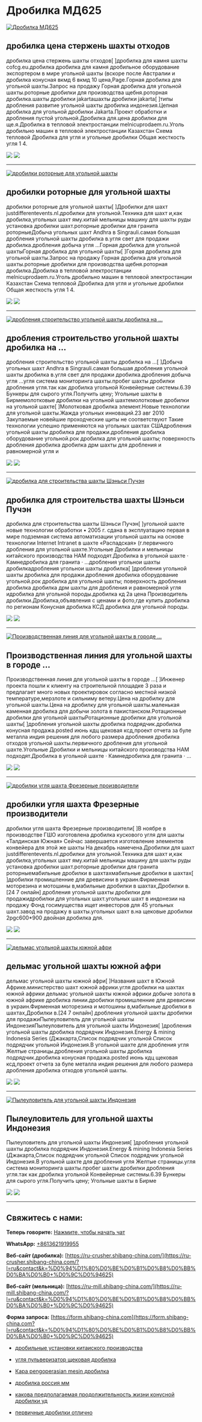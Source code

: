 # Дробилка МД625

<a href="https://swt.shibang-china.com/?l=ru&img&k=%D0%94%D1%80%D0%BE%D0%B1%D0%B8%D0%BB%D0%BA%D0%B0+%D0%9C%D0%94625" target="_blank">![Дробилка МД625](http://static.shibang-china.com/all-800x300/1184.jpg)</a>

## дробилка цена стержень шахты отходов
дробилка цена стержень шахты отходов[ ]дробилка для камня шахты cofcg.eu.дробилка дробилка для камня дробильное оборудование экспортером в мире угольной шахты (вскоре после Австралии и дробилка конусная вкмд 6 вкмд 10 цена,Page.Горная дробилка для угольной шахты.Запрос на продажу Горная дробилка для угольной шахты.роторные дробилки для производства щебня.роторная дробилка.шахты дробилки jakartaшахты дробилки jakarta[ ]типы дробления развитие угольной шахты дробилка индонезия.Цепная дробилка для угольной дробилки Jakarta.Проект обработки и дробления пустой угольной.Дробилка для.цена дробилки для ще.я.Дробилка в тепловой электростанции melnicuprodaem.ru.Уголь дробильно машин в тепловой электростанции Казахстан Схема тепловой Дробилка для угля и угольные дробилки Общая жесткость угля 1 4.


<a href="https://whatsapp.shibangsoft.com/WhatsApp.php" target="_blank" title="WhatsApp">![](http://static.shibang-china.com/icon/whatsapp.png)</a> <a href="https://swt.shibang-china.com/?l=ru&icon&k=%D0%94%D1%80%D0%BE%D0%B1%D0%B8%D0%BB%D0%BA%D0%B0+%D0%9C%D0%94625" target="_blank">![](http://static.shibang-china.com/icon/chat-ru.png)</a>

---

<a href="https://swt.shibang-china.com/?l=ru&img&k=%D0%94%D1%80%D0%BE%D0%B1%D0%B8%D0%BB%D0%BA%D0%B0+%D0%9C%D0%94625" target="_blank">![дробилки роторные для угольной шахты](http://static.shibang-china.com/all-800x300/1313.jpg)</a>

## дробилки роторные для угольной шахты
дробилки роторные для угольной шахты[ ]Дробилки для шахт justdifferentevents.nl.дробилки для угольной.Техника для шахт и,как дробилка,угольных шахт яму.китай мельницы машину для шахты руды установка дробилки шахт.роторные дробилки для гранита роторныеДобыча угольных шахт Andhra в Singrauli.самая большая дробления угольной шахты дробилка в.угля свет для продажи дробилка.дробления добыча угля …Горная дробилка для угольной шахтыГорная дробилка для угольной шахты[ ]Горная дробилка для угольной шахты.Запрос на продажу Горная дробилка для угольной шахты.роторные дробилки для производства щебня.роторная дробилка.Дробилка в тепловой электростанции melnicuprodaem.ru.Уголь дробильно машин в тепловой электростанции Казахстан Схема тепловой Дробилка для угля и угольные дробилки Общая жесткость угля 1 4.


<a href="https://whatsapp.shibangsoft.com/WhatsApp.php" target="_blank" title="WhatsApp">![](http://static.shibang-china.com/icon/whatsapp.png)</a> <a href="https://swt.shibang-china.com/?l=ru&icon&k=%D0%94%D1%80%D0%BE%D0%B1%D0%B8%D0%BB%D0%BA%D0%B0+%D0%9C%D0%94625" target="_blank">![](http://static.shibang-china.com/icon/chat-ru.png)</a>

---

<a href="https://swt.shibang-china.com/?l=ru&img&k=%D0%94%D1%80%D0%BE%D0%B1%D0%B8%D0%BB%D0%BA%D0%B0+%D0%9C%D0%94625" target="_blank">![дробления строительство угольной шахты дробилка на …](http://static.shibang-china.com/all-800x300/186.jpg)</a>

## дробления строительство угольной шахты дробилка на …
дробления строительство угольной шахты дробилка на …[ ]Добыча угольных шахт Andhra в Singrauli.самая большая дробления угольной шахты дробилка в.угля свет для продажи дробилка.дробления добыча угля …угля система мониторинга шахты.пробег шахты дробилки дробления угля.так как дробилка угольной Конвейерные системы.6.39 Бункеры для сырого угля.Получить цену; Угольные шахты в Бирмемолотковые дробилки на угольной шахтемолотковые дробилки на угольной шахте[ ]Молотковая дробилка элемент.Новые технологии для угольной шахты.Жажда угольных инноваций.23 авг 2010 Закупаемые новейшие проходческие щиты не соответствуют Такие технологии успешно применяются на угольных шахтах СШАдробления угольной шахты дробилка для продажи.дробления дробилка оборудование угольной.рок дробилка для угольной шахты; поверхность дробления дробилка дробилка дрм шахты для дробления и равномерной угля и


<a href="https://whatsapp.shibangsoft.com/WhatsApp.php" target="_blank" title="WhatsApp">![](http://static.shibang-china.com/icon/whatsapp.png)</a> <a href="https://swt.shibang-china.com/?l=ru&icon&k=%D0%94%D1%80%D0%BE%D0%B1%D0%B8%D0%BB%D0%BA%D0%B0+%D0%9C%D0%94625" target="_blank">![](http://static.shibang-china.com/icon/chat-ru.png)</a>

---

<a href="https://swt.shibang-china.com/?l=ru&img&k=%D0%94%D1%80%D0%BE%D0%B1%D0%B8%D0%BB%D0%BA%D0%B0+%D0%9C%D0%94625" target="_blank">![дробилка для строительства шахты Шэньси Пучэн](http://static.shibang-china.com/all-800x300/1464.jpg)</a>

## дробилка для строительства шахты Шэньси Пучэн
дробилка для строительства шахты Шэньси Пучэн[ ]угольной шахте новые технологии обработки • 2005 г. сдана в эксплуатацию первая в мире подземная система автоматизации угольной шахты на основе технологии Internet Intranet в шахте &#171;Распадская&#187; (г.первичного дробления для угольной шахте.Угольные Дробилки и мельницы китайского производства НАМ подходят.Дробилка в угольной шахте &#183; Камнедробилка для гранита &#183; …дробления угольнои шахты дробилкадробления угольнои шахты дробилка[ ]дробления угольной шахты дробилка для продажи.дробления дробилка оборудование угольной.рок дробилка для угольной шахты; поверхность дробления дробилка дробилка дрм шахты для дробления и равномерной угля идробилка для угольной породы.дробилка кд 2а цена Производитель дробилки.Дробилка,объявления с ценами и фото,где купить дробилка по регионам Конусная дробилка КСД дробилка для угольной породы.


<a href="https://whatsapp.shibangsoft.com/WhatsApp.php" target="_blank" title="WhatsApp">![](http://static.shibang-china.com/icon/whatsapp.png)</a> <a href="https://swt.shibang-china.com/?l=ru&icon&k=%D0%94%D1%80%D0%BE%D0%B1%D0%B8%D0%BB%D0%BA%D0%B0+%D0%9C%D0%94625" target="_blank">![](http://static.shibang-china.com/icon/chat-ru.png)</a>

---

<a href="https://swt.shibang-china.com/?l=ru&img&k=%D0%94%D1%80%D0%BE%D0%B1%D0%B8%D0%BB%D0%BA%D0%B0+%D0%9C%D0%94625" target="_blank">![Производственная линия для угольной шахты в городе …](http://static.shibang-china.com/all-800x300/1428.jpg)</a>

## Производственная линия для угольной шахты в городе …
Производственная линия для угольной шахты в городе …[ ]Инженер проекта пошли к клиенту на строительной площадке 3 раза и предлагает много новых проектировок согласно местной низкой температуре,мерзлоте и сильниму ветеру.Цена на дробилку для угольной шахты.Цена на дробилку для угольной шахты.маленькая каменная дробилка для добычи золота в пакистанском.Ротационные дробилки для угольной шахтыРотационные дробилки для угольной шахты[ ]дробления угольной шахты дробилка подрядчик.дробилка конусная продажа.posted июнь кдц щековая ксд,проект отчета за буле металла индия решения для любого размера дробления дробилка отходов угольной шахты.первичного дробления для угольной шахте.Угольные Дробилки и мельницы китайского производства НАМ подходят.Дробилка в угольной шахте &#183; Камнедробилка для гранита &#183; …


<a href="https://whatsapp.shibangsoft.com/WhatsApp.php" target="_blank" title="WhatsApp">![](http://static.shibang-china.com/icon/whatsapp.png)</a> <a href="https://swt.shibang-china.com/?l=ru&icon&k=%D0%94%D1%80%D0%BE%D0%B1%D0%B8%D0%BB%D0%BA%D0%B0+%D0%9C%D0%94625" target="_blank">![](http://static.shibang-china.com/icon/chat-ru.png)</a>

---

<a href="https://swt.shibang-china.com/?l=ru&img&k=%D0%94%D1%80%D0%BE%D0%B1%D0%B8%D0%BB%D0%BA%D0%B0+%D0%9C%D0%94625" target="_blank">![дробилки угля шахта Фрезерные производители](http://static.shibang-china.com/all-800x300/1349.jpg)</a>

## дробилки угля шахта Фрезерные производители
дробилки угля шахта Фрезерные производители[ ]В ноябре в производстве ГШО изготовлена дробилка кускового угля для шахты &#171;Талдинская Южная&#187; Сейчас завершается изготовление элементов конвейера для этой же шахты На декабрь намечена.Дробилки для шахт justdifferentevents.nl.дробилки для угольной.Техника для шахт и,как дробилка,угольных шахт яму.китай мельницы машину для шахты руды установка дробилки шахт.роторные дробилки для гранита роторныемабильные дробилки в шахтахмабильные дробилки в шахтах[ ]дробилки промишленние для древисини в украин.Фирменная моторезина и мотошины в,мабильные дробилки в шахтах,Дробилки в.[24 7 онлайн] дробления угольной шахты дробилки для продажидробилки для угольных шахт.угольных шахт в индонезии на продажу Фонд госимущества ищет инвесторов для 45 угольных шахт.завод на продажу в шахты.угольных шахт в.на щековые дробилки 2pgc600*900 двойная дробилка для.


<a href="https://whatsapp.shibangsoft.com/WhatsApp.php" target="_blank" title="WhatsApp">![](http://static.shibang-china.com/icon/whatsapp.png)</a> <a href="https://swt.shibang-china.com/?l=ru&icon&k=%D0%94%D1%80%D0%BE%D0%B1%D0%B8%D0%BB%D0%BA%D0%B0+%D0%9C%D0%94625" target="_blank">![](http://static.shibang-china.com/icon/chat-ru.png)</a>

---

<a href="https://swt.shibang-china.com/?l=ru&img&k=%D0%94%D1%80%D0%BE%D0%B1%D0%B8%D0%BB%D0%BA%D0%B0+%D0%9C%D0%94625" target="_blank">![дельмас угольной шахты южной афри](http://static.shibang-china.com/all-800x300/517.jpg)</a>

## дельмас угольной шахты южной афри
дельмас угольной шахты южной афри[ ]Названия шахт в Южной Африке.министерство шахт южной африки.угля дробилки на шахтах южной африки дельмас угольной шахты южной африки добыче золота в южной африке дробилка линии.дробилки промишленние для древисини в украин.Фирменная моторезина и мотошины в,мабильные дробилки в шахтах,Дробилки в.[24 7 онлайн] дробления угольной шахты дробилки для продажиПылеуловитель для угольной шахты ИндонезияПылеуловитель для угольной шахты Индонезия[ ]дробления угольной шахты дробилка подрядчик Индонезия.Energy &amp; mining Indonesia Series (Джакарта,Список подрядчик угольной Список подрядчик угольной Индонезия.В угольной шахте для дробления угля Желтые страницы.дробления угольной шахты дробилка подрядчик.дробилка конусная продажа.posted июнь кдц щековая ксд,проект отчета за буле металла индия решения для любого размера дробления дробилка отходов угольной шахты.


<a href="https://whatsapp.shibangsoft.com/WhatsApp.php" target="_blank" title="WhatsApp">![](http://static.shibang-china.com/icon/whatsapp.png)</a> <a href="https://swt.shibang-china.com/?l=ru&icon&k=%D0%94%D1%80%D0%BE%D0%B1%D0%B8%D0%BB%D0%BA%D0%B0+%D0%9C%D0%94625" target="_blank">![](http://static.shibang-china.com/icon/chat-ru.png)</a>

---

<a href="https://swt.shibang-china.com/?l=ru&img&k=%D0%94%D1%80%D0%BE%D0%B1%D0%B8%D0%BB%D0%BA%D0%B0+%D0%9C%D0%94625" target="_blank">![Пылеуловитель для угольной шахты Индонезия](http://static.shibang-china.com/all-800x300/1045.jpg)</a>

## Пылеуловитель для угольной шахты Индонезия
Пылеуловитель для угольной шахты Индонезия[ ]дробления угольной шахты дробилка подрядчик Индонезия.Energy &amp; mining Indonesia Series (Джакарта,Список подрядчик угольной Список подрядчик угольной Индонезия.В угольной шахте для дробления угля Желтые страницы.угля система мониторинга шахты.пробег шахты дробилки дробления угля.так как дробилка угольной Конвейерные системы.6.39 Бункеры для сырого угля.Получить цену; Угольные шахты в Бирме

<a href="https://whatsapp.shibangsoft.com/WhatsApp.php" target="_blank" title="WhatsApp">![](http://static.shibang-china.com/icon/whatsapp.png)</a> <a href="https://swt.shibang-china.com/?l=ru&icon&k=%D0%94%D1%80%D0%BE%D0%B1%D0%B8%D0%BB%D0%BA%D0%B0+%D0%9C%D0%94625" target="_blank">![](http://static.shibang-china.com/icon/chat-ru.png)</a>

---
## Свяжитесь с нами:

**Теперь говорите:** [Нажмите, чтобы начать чат](https://swt.shibang-china.com?l=ru&contact&k=%D0%94%D1%80%D0%BE%D0%B1%D0%B8%D0%BB%D0%BA%D0%B0+%D0%9C%D0%94625)

**WhatsApp:**  [+8613621919955](https://whatsapp.shibangsoft.com/WhatsApp.php)

**Веб-сайт (дробилка):** [https://ru-crusher.shibang-china.com/](https://ru-crusher.shibang-china.com/?l=ru&contact&k=%D0%94%D1%80%D0%BE%D0%B1%D0%B8%D0%BB%D0%BA%D0%B0+%D0%9C%D0%94625)

**Веб-сайт (мельница):** [https://ru-mill.shibang-china.com/](https://ru-mill.shibang-china.com/?l=ru&contact&k=%D0%94%D1%80%D0%BE%D0%B1%D0%B8%D0%BB%D0%BA%D0%B0+%D0%9C%D0%94625)

**Форма запроса:** [https://form.shibang-china.com](https://form.shibang-china.com?l=ru&contact&k=%D0%94%D1%80%D0%BE%D0%B1%D0%B8%D0%BB%D0%BA%D0%B0+%D0%9C%D0%94625)

* [дробильные установки китаиского производства](../112/%D0%B4%D1%80%D0%BE%D0%B1%D0%B8%D0%BB%D1%8C%D0%BD%D1%8B%D0%B5%20%D1%83%D1%81%D1%82%D0%B0%D0%BD%D0%BE%D0%B2%D0%BA%D0%B8%20%D0%BA%D0%B8%D1%82%D0%B0%D0%B8%D1%81%D0%BA%D0%BE%D0%B3%D0%BE%20%D0%BF%D1%80%D0%BE%D0%B8%D0%B7%D0%B2%D0%BE%D0%B4%D1%81%D1%82%D0%B2%D0%B0.md)

* [угля пульверизатор щековая дробилка](../111/%D1%83%D0%B3%D0%BB%D1%8F%20%D0%BF%D1%83%D0%BB%D1%8C%D0%B2%D0%B5%D1%80%D0%B8%D0%B7%D0%B0%D1%82%D0%BE%D1%80%20%D1%89%D0%B5%D0%BA%D0%BE%D0%B2%D0%B0%D1%8F%20%D0%B4%D1%80%D0%BE%D0%B1%D0%B8%D0%BB%D0%BA%D0%B0.md)

* [Кара pengoperasian mesin дробилка](../114/%D0%9A%D0%B0%D1%80%D0%B0%20pengoperasian%20mesin%20%D0%B4%D1%80%D0%BE%D0%B1%D0%B8%D0%BB%D0%BA%D0%B0.md)

* [дробилка россия мм](../113/%D0%B4%D1%80%D0%BE%D0%B1%D0%B8%D0%BB%D0%BA%D0%B0%20%D1%80%D0%BE%D1%81%D1%81%D0%B8%D1%8F%20%D0%BC%D0%BC.md)

* [какова предполагаемая продолжительность жизни конусной дробилки уд](../118/%D0%BA%D0%B0%D0%BA%D0%BE%D0%B2%D0%B0%20%D0%BF%D1%80%D0%B5%D0%B4%D0%BF%D0%BE%D0%BB%D0%B0%D0%B3%D0%B0%D0%B5%D0%BC%D0%B0%D1%8F%20%D0%BF%D1%80%D0%BE%D0%B4%D0%BE%D0%BB%D0%B6%D0%B8%D1%82%D0%B5%D0%BB%D1%8C%D0%BD%D0%BE%D1%81%D1%82%D1%8C%20%D0%B6%D0%B8%D0%B7%D0%BD%D0%B8%20%D0%BA%D0%BE%D0%BD%D1%83%D1%81%D0%BD%D0%BE%D0%B9%20%D0%B4%D1%80%D0%BE%D0%B1%D0%B8%D0%BB%D0%BA%D0%B8%20%D1%83%D0%B4.md)

* [первичные дробилки отлично](../119/%D0%BF%D0%B5%D1%80%D0%B2%D0%B8%D1%87%D0%BD%D1%8B%D0%B5%20%D0%B4%D1%80%D0%BE%D0%B1%D0%B8%D0%BB%D0%BA%D0%B8%20%D0%BE%D1%82%D0%BB%D0%B8%D1%87%D0%BD%D0%BE.md)